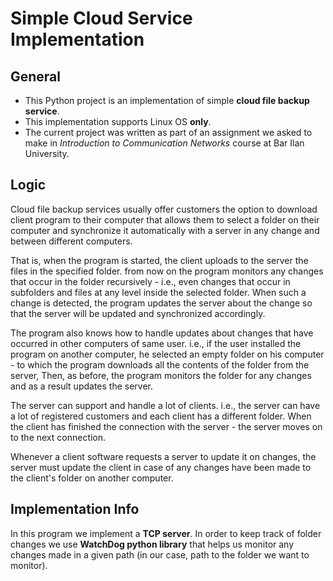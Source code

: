 # Simple Cloud Service Implementation
## General
- This Python project is an implementation of simple **cloud file backup service**.
- This implementation supports Linux OS **only**.
- The current project was written as part of an assignment we asked to make in _Introduction to Communication Networks_ 
course at Bar Ilan University.

## Logic
Cloud file backup services usually offer customers the option to download client program to
their computer that allows them to select a folder on their computer and synchronize it automatically
with a server in any change and between different computers.

That is, when the program is started, the client uploads to the server the files in the specified folder.
from now on the program monitors any changes that occur in the folder recursively - i.e., even changes
that occur in subfolders and files at any level inside the selected folder. When such a change is detected, 
the program updates the server about the change so that the server will be updated and synchronized accordingly.

The program also knows how to handle updates about changes that have occurred in other computers of
same user. i.e., if the user installed the program on another computer, he selected an empty folder on his computer - to
which the program downloads all the contents of the folder from the server,
Then, as before, the program monitors the folder for any changes and as a result updates the server.

The server can support and handle a lot of clients. i.e., the server can have a lot of registered customers
and each client has a different folder. When the client has finished the connection with the server - the server
moves on to the next connection.

Whenever a client software requests a server to update it on changes, the server must update the client in case of any
changes have been made to the client's folder on another computer.

## Implementation Info
In this program we implement a **TCP server**.
In order to keep track of folder changes we use **WatchDog python library** that helps us
monitor any changes made in a given path (in our case, path to the folder we want to monitor).
